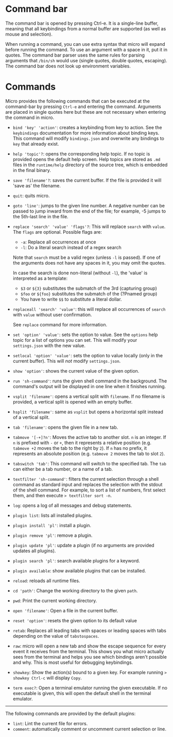 # Command bar

The command bar is opened by pressing Ctrl-e. It is a single-line buffer,
meaning that all keybindings from a normal buffer are supported (as well
as mouse and selection).

When running a command, you can use extra syntax that micro will expand before
running the command. To use an argument with a space in it, put it in
quotes. The command bar parser uses the same rules for parsing arguments that
`/bin/sh` would use (single quotes, double quotes, escaping). The command bar
does not look up environment variables.

# Commands

Micro provides the following commands that can be executed at the command-bar
by pressing `Ctrl-e` and entering the command. Arguments are placed in single
quotes here but these are not necessary when entering the command in micro.

* `bind 'key' 'action'`: creates a keybinding from key to action. See the
   `keybindings` documentation for more information about binding keys.
   This command will modify `bindings.json` and overwrite any bindings to
   `key` that already exist.

* `help 'topic'?`: opens the corresponding help topic. If no topic is provided
   opens the default help screen. Help topics are stored as `.md` files in the
   `runtime/help` directory of the source tree, which is embedded in the final
   binary.

* `save 'filename'?`: saves the current buffer. If the file is provided it
   will 'save as' the filename.

* `quit`: quits micro.

* `goto 'line'`: jumps to the given line number. A negative number can be
   passed to jump inward from the end of the file; for example, -5 jumps
   to the 5th-last line in the file.

* `replace 'search' 'value' 'flags'?`: This will replace `search` with `value`. 
   The `flags` are optional. Possible flags are:
   * `-a`: Replace all occurrences at once
   * `-l`: Do a literal search instead of a regex search

   Note that `search` must be a valid regex (unless `-l` is passed). If one 
   of the arguments does not have any spaces in it, you may omit the quotes.

   In case the search is done non-literal (without `-l`), the 'value'
   is interpreted as a template:
   * `$3` or `${3}` substitutes the submatch of the 3rd (capturing group)
   * `$foo` or `${foo}` substitutes the submatch of the (?P<foo>named group)
   * You have to write `$$` to substitute a literal dollar.

* `replaceall 'search' 'value'`: this will replace all occurrences of `search`
   with `value` without user confirmation.

	See `replace` command for more information.

* `set 'option' 'value'`: sets the option to value. See the `options` help
   topic for a list of options you can set. This will modify your
   `settings.json` with the new value.

* `setlocal 'option' 'value'`: sets the option to value locally (only in the
   current buffer). This will *not* modify `settings.json`.

* `show 'option'`: shows the current value of the given option.

* `run 'sh-command'`: runs the given shell command in the background. The 
   command's output will be displayed in one line when it finishes running.

* `vsplit 'filename'`: opens a vertical split with `filename`. If no filename
   is provided, a vertical split is opened with an empty buffer.

* `hsplit 'filename'`: same as `vsplit` but opens a horizontal split instead
   of a vertical split.

* `tab 'filename'`: opens the given file in a new tab.

* `tabmove '[-+]?n'`: Moves the active tab to another slot. `n` is an integer.
   If `n` is prefixed with `-` or `+`, then it represents a relative position
   (e.g. `tabmove +2` moves the tab to the right by `2`). If `n` has no prefix,
   it represents an absolute position (e.g. `tabmove 2` moves the tab to slot `2`).

* `tabswitch 'tab'`: This command will switch to the specified tab. The `tab`
   can either be a tab number, or a name of a tab.

* `textfilter 'sh-command'`: filters the current selection through a shell
   command as standard input and replaces the selection with the stdout of
   the shell command.  For example, to sort a list of numbers, first select
   them, and then execute `> textfilter sort -n`.

* `log`: opens a log of all messages and debug statements.

* `plugin list`: lists all installed plugins.

* `plugin install 'pl'`: install a plugin.

* `plugin remove 'pl'`: remove a plugin.

* `plugin update 'pl'`: update a plugin (if no arguments are provided
   updates all plugins).

* `plugin search 'pl'`: search available plugins for a keyword.

* `plugin available`: show available plugins that can be installed.

* `reload`: reloads all runtime files.

* `cd 'path'`: Change the working directory to the given `path`.

* `pwd`: Print the current working directory.

* `open 'filename'`: Open a file in the current buffer.

* `reset 'option'`: resets the given option to its default value

* `retab`: Replaces all leading tabs with spaces or leading spaces with tabs
   depending on the value of `tabstospaces`.

* `raw`: micro will open a new tab and show the escape sequence for every event
   it receives from the terminal. This shows you what micro actually sees from
   the terminal and helps you see which bindings aren't possible and why. This
   is most useful for debugging keybindings.

* `showkey`: Show the action(s) bound to a given key. For example
   running `> showkey Ctrl-c` will display `Copy`.

* `term exec?`: Open a terminal emulator running the given executable. If no
   executable is given, this will open the default shell in the terminal
   emulator.

---

The following commands are provided by the default plugins:

* `lint`: Lint the current file for errors.
* `comment`: automatically comment or uncomment current selection or line.
